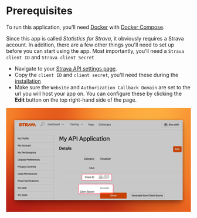 # Prerequisites

<div class="alert info">
    To run this application, you'll need <a href="https://docs.docker.com/engine/install/">Docker</a> with <a href="https://docs.docker.com/compose/install/">Docker Compose</a>.
</div>

Since this app is called <i>Statistics for Strava</i>, it obviously requires a Strava account.
In addition, there are a few other things you'll need to set up before you can start using the app.
Most importantly, you'll need a `Strava client ID` and `Strava client Secret`

* Navigate to your [Strava API settings page](https://www.strava.com/settings/api).
* Copy the `client ID` and `client secret`, you'll need these during the [installation](/getting-started/installation.md)
* Make sure the `Website` and `Authorization Callback Domain` are set to the url you will host your app on.
  You can configure these by clicking the __Edit__ button on the top right-hand side of the page.

![Strava API settings page](../assets/images/strava-api-settings.png) 
